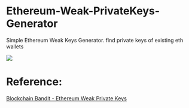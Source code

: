 # Ethereum-Weak-PrivateKeys-Generator
Simple Ethereum Weak Keys Generator.
find private keys of existing eth wallets

<img src="https://i.imgur.com/IUeXbTk.gif">

# Reference:
<a href="https://www.wired.com/story/blockchain-bandit-ethereum-weak-private-keys/" target="_blank">Blockchain Bandit - Ethereum Weak Private Keys</a>

